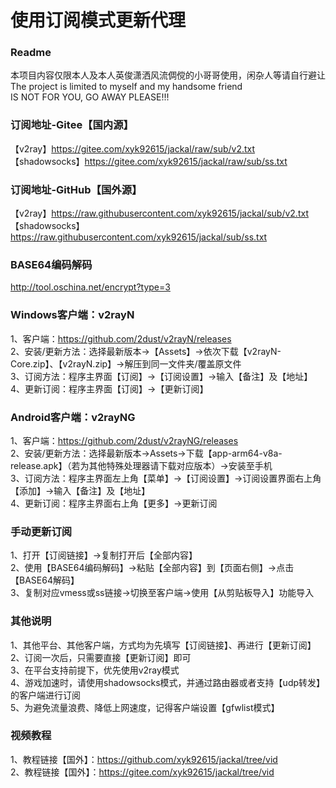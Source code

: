 # 使用订阅模式更新代理</br> 

### Readme</br> 
本项目内容仅限本人及本人英俊潇洒风流倜傥的小哥哥使用，闲杂人等请自行避让</br> 
The project is limited to myself and my handsome friend</br>
IS NOT FOR YOU, GO AWAY PLEASE!!!</br> 

### 订阅地址-Gitee【国内源】</br> 
【v2ray】https://gitee.com/xyk92615/jackal/raw/sub/v2.txt</br> 
【shadowsocks】https://gitee.com/xyk92615/jackal/raw/sub/ss.txt</br> 

### 订阅地址-GitHub【国外源】</br> 
【v2ray】https://raw.githubusercontent.com/xyk92615/jackal/sub/v2.txt</br> 
【shadowsocks】https://raw.githubusercontent.com/xyk92615/jackal/sub/ss.txt</br> 

### BASE64编码解码</br>
http://tool.oschina.net/encrypt?type=3</br> 

### Windows客户端：v2rayN</br> 
1、客户端：https://github.com/2dust/v2rayN/releases</br> 
2、安装/更新方法：选择最新版本→【Assets】→依次下载【v2rayN-Core.zip】、【v2rayN.zip】→解压到同一文件夹/覆盖原文件</br> 
3、订阅方法：程序主界面【订阅】→【订阅设置】→输入【备注】及【地址】</br> 
4、更新订阅：程序主界面【订阅】→【更新订阅】</br> 

### Android客户端：v2rayNG</br> 
1、客户端：https://github.com/2dust/v2rayNG/releases</br>
2、安装/更新方法：选择最新版本→Assets→下载【app-arm64-v8a-release.apk】（若为其他特殊处理器请下载对应版本）→安装至手机</br> 
3、订阅方法：程序主界面左上角【菜单】→【订阅设置】→订阅设置界面右上角【添加】→输入【备注】及【地址】</br> 
4、更新订阅：程序主界面右上角【更多】→更新订阅</br> 

### 手动更新订阅</br> 
1、打开【订阅链接】→复制打开后【全部内容】</br> 
2、使用【BASE64编码解码】→粘贴【全部内容】到【页面右侧】→点击【BASE64解码】</br> 
3、复制对应vmess或ss链接→切换至客户端→使用【从剪贴板导入】功能导入</br> 

### 其他说明</br> 
1、其他平台、其他客户端，方式均为先填写【订阅链接】、再进行【更新订阅】</br> 
2、订阅一次后，只需要直接【更新订阅】即可</br> 
3、在平台支持前提下，优先使用v2ray模式</br> 
4、游戏加速时，请使用shadowsocks模式，并通过路由器或者支持【udp转发】的客户端进行订阅</br> 
5、为避免流量浪费、降低上网速度，记得客户端设置【gfwlist模式】</br> 

### 视频教程</br> 
1、教程链接【国外】：https://github.com/xyk92615/jackal/tree/vid</br> 
2、教程链接【国外】：https://gitee.com/xyk92615/jackal/tree/vid</br> 
